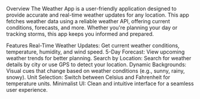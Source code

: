 Overview
The Weather App is a user-friendly application designed to provide accurate and real-time weather updates for any location. This app fetches weather data using a reliable weather API, offering current conditions, forecasts, and more. Whether you're planning your day or tracking storms, this app keeps you informed and prepared.

Features
Real-Time Weather Updates: Get current weather conditions, temperature, humidity, and wind speed.
5-Day Forecast: View upcoming weather trends for better planning.
Search by Location: Search for weather details by city or use GPS to detect your location.
Dynamic Backgrounds: Visual cues that change based on weather conditions (e.g., sunny, rainy, snowy).
Unit Selection: Switch between Celsius and Fahrenheit for temperature units.
Minimalist UI: Clean and intuitive interface for a seamless user experience.
